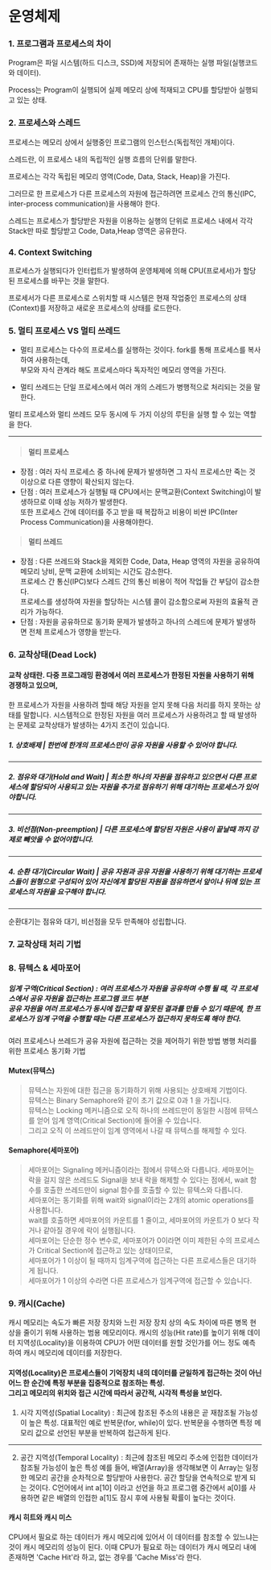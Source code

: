 # 운영체제

### 1. 프로그램과 프로세스의 차이

Program은 파일 시스템(하드 디스크, SSD)에 저장되어 존재하는 실행 파일(실행코드와 데이터).

Process는 Program이 실행되어 실제 메모리 상에 적재되고 CPU를 할당받아 실행되고 있는 상태.


### 2. 프로세스와 스레드

프로세스는 메모리 상에서 실행중인 프로그램의 인스턴스(독립적인 개체)이다.

스레드란,  이 프로세스 내의 독립적인 실행 흐름의 단위를 말한다.


프로세스는 각각 독립된 메모리 영역(Code, Data, Stack, Heap)을 가진다.

그러므로 한 프로세스가 다른 프로세스의 자원에 접근하려면 프로세스 간의 통신(IPC, inter-process communication)을 사용해야 한다.

스레드는 프로세스가 할당받은 자원을 이용하는 실행의 단위로 
프로세스 내에서 각각 Stack만 따로 할당받고 Code, Data,Heap 영역은 공유한다.

### 4. Context Switching
프로세스가 실행되다가 인터럽트가 발생하여 운영체제에 의해 CPU(프로세서)가 할당된 프로세스를 바꾸는 것을 말한다.

프로세서가 다른 프로세스로 스위치할 때 시스템은 현재 작업중인 프로세스의 상태(Context)를 저장하고 새로운 프로세스의 상태를 로드한다.

### 5. 멀티 프로세스 VS 멀티 쓰레드


+ 멀티 프로세스는 다수의 프로세스를 실행하는 것이다. fork를 통해 프로세스를 복사하여 사용하는데, </br> 부모와 자식 관계라 해도 프로세스마다 독자적인 메모리 영역을 가진다.

+ 멀티 쓰레드는 단일 프로세스에서 여러 개의 스레드가 병행적으로 처리되는 것을 말한다.

멀티 프로세스와 멀티 쓰레드 모두 동시에 두 가지 이상의 루틴을 실행 할 수 있는 역할을 한다.

---
> ####  멀티 프로세스
- 장점 : 여러 자식 프로세스 중 하나에 문제가 발생하면 그 자식 프로세스만 죽는 것 이상으로 다른 영향이 확산되지 않는다.
- 단점 : 여러 프로세스가 실행될 때 CPU에서는 문맥교환(Context Switching)이 발생하므로 이때 성능 저하가 발생한다. </br> 또한 프로세스 간에 데이터를 주고 받을 때 복잡하고 비용이 비싼 IPC(Inter Process Communication)을 사용해야한다.

> ####   멀티 쓰레드
- 장점 : 다른 쓰레드와 Stack을 제외한 Code, Data, Heap 영역의 자원을 공유하여 메모리 낭비, 문맥 교환에 소비되는 시간도 감소한다.
  </br>프로세스 간 통신(IPC)보다 스레드 간의 통신 비용이 적어 작업들 간 부담이 감소한다.
  </br>프로세스를 생성하여 자원을 할당하는 시스템 콜이 감소함으로써 자원의 효율적 관리가 가능하다.
- 단점 : 자원을 공유하므로 동기화 문제가 발생하고 하나의 스레드에 문제가 발생하면 전체 프로세스가 영향을 받는다.



### 6. 교착상태(Dead Lock)

#### 교착 상태란. 다중 프로그래밍 환경에서 여러 프로세스가 한정된 자원을 사용하기 위해 경쟁하고 있으며,
한 프로세스가 자원을 사용하려 할때 해당 자원을 얻지 못해 다음 처리를 하지 못하는 상태를 말합니다.
시스템적으로 한정된 자원을 여러 프로세스가 사용하려고 할 때 발생하는 문제로 교착상태가 발생하는 4가지 조건이 있습니다.

##### 1. 상호배제 |  한번에 한개의 프로세스만이 공유 자원을 사용할 수 있어야 합니다.
---
##### 2. 점유와 대기(Hold and Wait) |  최소한 하나의 자원을 점유하고 있으면서 다른 프로세스에 할당되어 사용되고 있는 자원을 추가로 점유하기 위해 대기하는 프로세스가 있어야합니다.
---
##### 3. 비선점(Non-preemption) |  다른 프로세스에 할당된 자원은 사용이 끝날때 까지 강제로 빼앗을 수 없어야합니다.
---
##### 4. 순환 대기(Circular Wait) |  공유 자원과 공유 자원을 사용하기 위해 대기하는 프로세스들이 원형으로 구성되어 있어 자신에게 할당된 자원을 점유하면서 앞이나 뒤에 있는 프로세스의 자원을 요구해야 합니다.

---
순환대기는 점유와 대기, 비선점을 모두 만족해야 성립합니다.

### 7. 교착상태 처리 기법




### 8. 뮤텍스 & 세마포어

##### 임계 구역(Critical Section) : 여러 프로세스가 자원을 공유하며 수행 될 때, 각 프로세스에서 공유 자원을 접근하는 프로그램 코드 부분 </br> 공유 자원을 여러 프로세스가 동시에 접근할 때 잘못된 결과를 만들 수 있기 때문에, 한 프로세스가 임계 구역을 수행할 때는 다른 프로세스가 접근하지 못하도록 해야 한다.

여러 프로세스나 쓰레드가 공유 자원에 접근하는 것을 제어하기 위한 방법
병행 처리를 위한 프로세스 동기화 기법

#### Mutex(뮤텍스)
> 뮤텍스는 자원에 대한 접근을 동기화하기 위해 사용되는 상호배제 기법이다. </br> 뮤텍스는 Binary Semaphore와 같이 초기 값으로 0과 1 을 가집니다. </br>뮤텍스는 Locking 메커니즘으로 오직 하나의 쓰레드만이 동일한 시점에 뮤텍스를 얻어 임계 영역(Critical Section)에 들어올 수 있습니다. </br>그리고 오직 이 쓰레드만이 임계 영역에서 나갈 때 뮤텍스를 해제할 수 있다.


#### Semaphore(세마포어)
> 세마포어는 Signaling 메커니즘이라는 점에서 뮤텍스와 다릅니다. 세마포어는 락을 걸지 않은 쓰레드도 Signal을 보내 락을 해제할 수 있다는 점에서, wait 함수를 호출한 쓰레드만이 signal 함수를 호출할 수 있는 뮤텍스와 다릅니다. </br> 세마포어는 동기화를 위해 wait와 signal이라는 2개의 atomic operations를 사용합니다. </br> wait를 호출하면 세마포어의 카운트를 1 줄이고, 세마포어의 카운트가 0 보다 작거나 같아질 경우에 락이 실행됩니다.</br> 
세마포어는 단순한 정수 변수로, 세마포어가 0이라면 이미 제한된 수의 프로세스가 Critical Section에 접근하고 있는 상태이므로,</br> 세마포어가 1 이상이 될 때까지 임계구역에 접근하는 다른 프로세스들은 대기하게 됩니다. </br> 세마포어가 1 이상의 수라면 다른 프로세스가 임계구역에 접근할 수 있습니다.






### 9. 캐시(Cache)

캐시 메모리는 속도가 빠른 저장 장치와 느린 저장 장치 상의 속도 차이에 따른 병목 현상을 줄이기 위해 사용하는 범용 메모리이다.
캐시의 성능(Hit rate)를 높이기 위해 데이터 지역성(Locality)을 이용하여 CPU가 어떤 데이터를 원할 것인가를 어느 정도 예측하여 캐시 메모리에 데이터를 저장한다.

#### 지역성(Locality)은 프로세스들이 기억장치 내의 데이터를 균일하게 접근하는 것이 아닌 어느 한 순간에 특정 부분을 집중적으로 참조하는 특성.</br>그리고 메모리의 위치와 접근 시간에 따라서 공간적, 시각적 특성을 보인다.

1. 시각 지역성(Spatial Locality) : 최근에 참조된 주소의 내용은 곧 재참조될 가능성이 높은 특성.
대표적인 예로 반복문(for, while)이 있다. 반복문을 수행하면 특정 메모리 값으로 선언된 부분을 반복하여 접근하게 된다. </br>

---

2. 공간 지역성(Temporal Locality) : 최근에 참조된 메모리 주소에 인접한 데이터가 참조될 가능성이 높은 특성
예를 들어, 배열(Array)을 생각해보면 이 Array는 일정한 메모리 공간을 순차적으로 할당받아 사용한다. 공간 할당을 연속적으로 받게 되는 것이다.
C언어에서 int a[10] 이라고 선언을 하고 프로그램 중간에서 a[0]를 사용하면 같은 배열의 인접한 a[1]도 잠시 후에 사용될 확률이 높다는 것이다.



#### 캐시 히트와 캐시 미스 
CPU에서 필요로 하는 데이터가 캐시 메모리에 있어서 이 데이터를 참조할 수 있느냐는 것이 캐시 메모리의 성능이 된다.
이때 CPU가 필요로 하는 데이터가 캐시 메모리 내에 존재하면 'Cache Hit'라 하고, 없는 경우를 'Cache Miss'라 한다.
